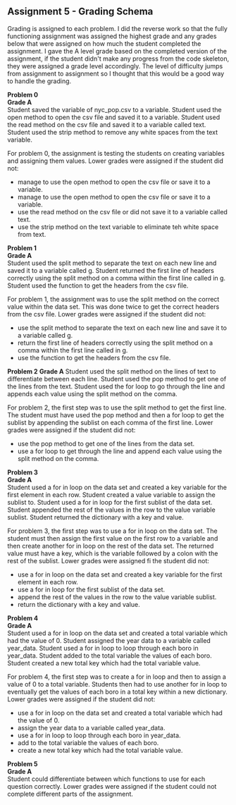 ## Assignment 5 - Grading Schema

Grading is assigned to each problem. I did the reverse work so that the fully functioning assignment was assigned the highest grade and any grades below that were assigned on how much the student completed the assignment. I gave the A level grade based on the completed version of the assignment, if the student didn't make any progress from the code skeleton, they were assigned a grade level accordingly. The level of difficulty jumps from assignment to assignment so I thought that this would be a good way to handle the grading. 

**Problem 0** <br>
**Grade A** <br>
Student saved the variable of nyc_pop.csv to a variable.
Student used the open method to open the csv file and saved it to a variable.
Student used the read method on the csv file and saved it to a variable called text.
Student used the strip method to remove any white spaces from the text variable.

For problem 0, the assignment is testing the students on creating variables and assigning them values. Lower grades were assigned if the student did not: 
 - manage to use the open method to open the csv file or save it to a variable.
 - manage to use the open method to open the csv file or save it to a variable.
 - use the read method on the csv file or did not save it to a variable called text.
 - use the strip method on the text variable to eliminate teh white space from text.

**Problem 1** <br>
**Grade A** <br>
Student used the split method to separate the text on each new line and saved it to a variable called g.
Student returned the first line of headers correctly using the split method on a comma within the first line called in g.
Student used the function to get the headers from the csv file.

For problem 1, the assignment was to use the split method on the correct value within the data set. This was done twice to get the correct headers from the csv file. Lower grades were assigned if the student did not:
 - use the split method to separate the text on each new line and save it to a variable called g. 
 - return the first line of headers correctly using the split method on a comma within the first line called in g.
 - use the function to get the headers from the csv file.

**Problem 2**
**Grade A**
Student used the split method on the lines of text to differentiate between each line. 
Student used the pop method to get one of the lines from the text. 
Student used the for loop to go through the line and appends each value using the split method on the comma. 

For problem 2, the first step was to use the split method to get the first line. The student must have used the pop method and then a for loop to get the sublist by appending the sublist on each comma of the first line. Lower grades were assigned if the student did not: 
 - use the pop method to get one of the lines from the data set. 
 - use a for loop to get through the line and append each value using the split method on the comma. 

**Problem 3** <br>
**Grade A** <br>
Student used a for in loop on the data set and created a key variable for the first element in each row. 
Student created a value variable to assign the sublist to. 
Student used a for in loop for the first sublist of the data set. 
Student appended the rest of the values in the row to the value variable sublist. 
Student returned the dictionary with a key and value. 

For problem 3, the first step was to use a for in loop on the data set. The student must then assign the first value on the first row to a variable and then create another for in loop on the rest of the data set. The returned value must have a key, which is the variable followed by a colon with the rest of the sublist. Lower grades were assigned fi the student did not: 
 - use a for in loop on the data set and created a key variable for the first element in each row. 
 - use a for in loop for the first sublist of the data set. 
 - append the rest of the values in the row to the value variable sublist. 
 - return the dictionary with a key and value. 

**Problem 4** <br>
**Grade A** <br>
Student used a for in loop on the data set and created a total variable which had the value of 0. 
Student assigned the year data to a variable called year_data. 
Student used a for in loop to loop through each boro in year_data. 
Student added to the total variable the values of each boro. 
Student created a new total key which had the total variable value. 

For problem 4, the first step was to create a for in loop and then to assign a value of 0 to a total variable. Students then had to use another for in loop to eventually get the values of each boro in a total key within a new dictionary. Lower grades were assigned if the student did not: 
 - use a for in loop on the data set and created a total variable which had the value of 0. 
 - assign the year data to a variable called year_data. 
 - use a for in loop to loop through each boro in year_data. 
 - add to the total variable the values of each boro. 
 - create a new total key which had the total variable value. 

**Problem 5** <br>
**Grade A** <br>
Student could differentiate between which functions to use for each question correctly. Lower grades were assigned if the student could not complete different parts of the assignment. 
